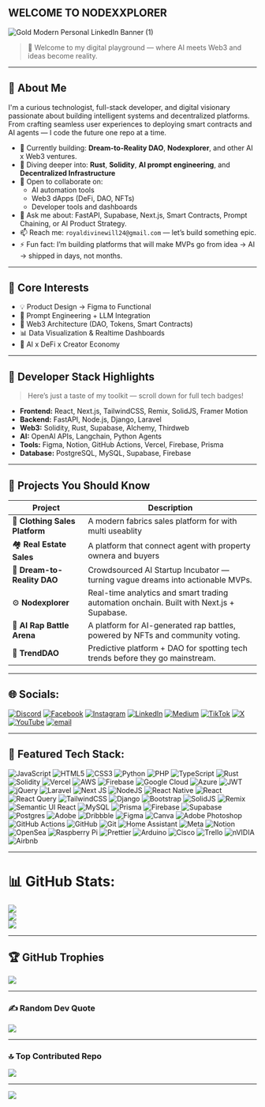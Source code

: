 ## WELCOME TO NODEXXPLORER


<!-- **nodexxplorer/nodexxplorer** is a ✨ _special_ ✨ repository because its `README.md` (this file) appears on your GitHub profile.

Here are some ideas to get you started:

- 🔭 I’m currently working on ...
- 🌱 I’m currently learning ...
- 👯 I’m looking to collaborate on ...
- 🤔 I’m looking for help with ...
- 💬 Ask me about ...
- 📫 How to reach me: ...
- 😄 Pronouns: ...
- ⚡ Fun fact: ...


## 🌐 Socials:
[![Discord](https://img.shields.io/badge/Discord-%237289DA.svg?logo=discord&logoColor=white)](https://discord.gg/https://discord.gg/Cx2UdVn6) [![Facebook](https://img.shields.io/badge/Facebook-%231877F2.svg?logo=Facebook&logoColor=white)](https://facebook.com/nodexxplorer) [![Instagram](https://img.shields.io/badge/Instagram-%23E4405F.svg?logo=Instagram&logoColor=white)](https://instagram.com/nodexxplorer) [![LinkedIn](https://img.shields.io/badge/LinkedIn-%230077B5.svg?logo=linkedin&logoColor=white)](https://linkedin.com/in/fortune-divinewill) [![Medium](https://img.shields.io/badge/Medium-12100E?logo=medium&logoColor=white)](https://medium.com/@nodexxplorer) [![TikTok](https://img.shields.io/badge/TikTok-%23000000.svg?logo=TikTok&logoColor=white)](https://tiktok.com/@nodexxplorer) [![X](https://img.shields.io/badge/X-black.svg?logo=X&logoColor=white)](https://x.com/nodexxplorer) [![YouTube](https://img.shields.io/badge/YouTube-%23FF0000.svg?logo=YouTube&logoColor=white)](https://youtube.com/@nodexxplorer) [![email](https://img.shields.io/badge/Email-D14836?logo=gmail&logoColor=white)](mailto:royaldivinewill24@gmail.com) 

# 💻 Tech Stack:
![JavaScript](https://img.shields.io/badge/javascript-%23323330.svg?style=for-the-badge&logo=javascript&logoColor=%23F7DF1E) ![HTML5](https://img.shields.io/badge/html5-%23E34F26.svg?style=for-the-badge&logo=html5&logoColor=white) ![CSS3](https://img.shields.io/badge/css3-%231572B6.svg?style=for-the-badge&logo=css3&logoColor=white) ![Python](https://img.shields.io/badge/python-3670A0?style=for-the-badge&logo=python&logoColor=ffdd54) ![PHP](https://img.shields.io/badge/php-%23777BB4.svg?style=for-the-badge&logo=php&logoColor=white) ![TypeScript](https://img.shields.io/badge/typescript-%23007ACC.svg?style=for-the-badge&logo=typescript&logoColor=white) ![Rust](https://img.shields.io/badge/rust-%23000000.svg?style=for-the-badge&logo=rust&logoColor=white) ![Solidity](https://img.shields.io/badge/Solidity-%23363636.svg?style=for-the-badge&logo=solidity&logoColor=white) ![Vercel](https://img.shields.io/badge/vercel-%23000000.svg?style=for-the-badge&logo=vercel&logoColor=white) ![AWS](https://img.shields.io/badge/AWS-%23FF9900.svg?style=for-the-badge&logo=amazon-aws&logoColor=white) ![Firebase](https://img.shields.io/badge/firebase-%23039BE5.svg?style=for-the-badge&logo=firebase) ![Google Cloud](https://img.shields.io/badge/GoogleCloud-%234285F4.svg?style=for-the-badge&logo=google-cloud&logoColor=white) ![Azure](https://img.shields.io/badge/azure-%230072C6.svg?style=for-the-badge&logo=microsoftazure&logoColor=white) ![JWT](https://img.shields.io/badge/JWT-black?style=for-the-badge&logo=JSON%20web%20tokens) ![jQuery](https://img.shields.io/badge/jquery-%230769AD.svg?style=for-the-badge&logo=jquery&logoColor=white) ![Laravel](https://img.shields.io/badge/laravel-%23FF2D20.svg?style=for-the-badge&logo=laravel&logoColor=white) ![Next JS](https://img.shields.io/badge/Next-black?style=for-the-badge&logo=next.js&logoColor=white) ![NodeJS](https://img.shields.io/badge/node.js-6DA55F?style=for-the-badge&logo=node.js&logoColor=white) ![React Native](https://img.shields.io/badge/react_native-%2320232a.svg?style=for-the-badge&logo=react&logoColor=%2361DAFB) ![React](https://img.shields.io/badge/react-%2320232a.svg?style=for-the-badge&logo=react&logoColor=%2361DAFB) ![React Query](https://img.shields.io/badge/-React%20Query-FF4154?style=for-the-badge&logo=react%20query&logoColor=white) ![TailwindCSS](https://img.shields.io/badge/tailwindcss-%2338B2AC.svg?style=for-the-badge&logo=tailwind-css&logoColor=white) ![Django](https://img.shields.io/badge/django-%23092E20.svg?style=for-the-badge&logo=django&logoColor=white) ![Bootstrap](https://img.shields.io/badge/bootstrap-%238511FA.svg?style=for-the-badge&logo=bootstrap&logoColor=white) ![SolidJS](https://img.shields.io/badge/SolidJS-2c4f7c?style=for-the-badge&logo=solid&logoColor=c8c9cb) ![Remix](https://img.shields.io/badge/remix-%23000.svg?style=for-the-badge&logo=remix&logoColor=white) ![Semantic UI React](https://img.shields.io/badge/Semantic%20UI%20React-%2335BDB2.svg?style=for-the-badge&logo=SemanticUIReact&logoColor=white) ![MySQL](https://img.shields.io/badge/mysql-4479A1.svg?style=for-the-badge&logo=mysql&logoColor=white) ![Prisma](https://img.shields.io/badge/Prisma-3982CE?style=for-the-badge&logo=Prisma&logoColor=white) ![Firebase](https://img.shields.io/badge/firebase-a08021?style=for-the-badge&logo=firebase&logoColor=ffcd34) ![Supabase](https://img.shields.io/badge/Supabase-3ECF8E?style=for-the-badge&logo=supabase&logoColor=white) ![Postgres](https://img.shields.io/badge/postgres-%23316192.svg?style=for-the-badge&logo=postgresql&logoColor=white) ![Adobe](https://img.shields.io/badge/adobe-%23FF0000.svg?style=for-the-badge&logo=adobe&logoColor=white) ![Dribbble](https://img.shields.io/badge/Dribbble-EA4C89?style=for-the-badge&logo=dribbble&logoColor=white) ![Figma](https://img.shields.io/badge/figma-%23F24E1E.svg?style=for-the-badge&logo=figma&logoColor=white) ![Canva](https://img.shields.io/badge/Canva-%2300C4CC.svg?style=for-the-badge&logo=Canva&logoColor=white) ![Adobe Photoshop](https://img.shields.io/badge/adobe%20photoshop-%2331A8FF.svg?style=for-the-badge&logo=adobe%20photoshop&logoColor=white) ![GitHub Actions](https://img.shields.io/badge/github%20actions-%232671E5.svg?style=for-the-badge&logo=githubactions&logoColor=white) ![GitHub](https://img.shields.io/badge/github-%23121011.svg?style=for-the-badge&logo=github&logoColor=white) ![Git](https://img.shields.io/badge/git-%23F05033.svg?style=for-the-badge&logo=git&logoColor=white) ![Home Assistant](https://img.shields.io/badge/home%20assistant-%2341BDF5.svg?style=for-the-badge&logo=home-assistant&logoColor=white) ![Meta](https://img.shields.io/badge/Meta-%230467DF.svg?style=for-the-badge&logo=Meta&logoColor=white) ![Notion](https://img.shields.io/badge/Notion-%23000000.svg?style=for-the-badge&logo=notion&logoColor=white) ![OpenSea](https://img.shields.io/badge/OpenSea-%232081E2.svg?style=for-the-badge&logo=opensea&logoColor=white) ![Raspberry Pi](https://img.shields.io/badge/-Raspberry_Pi-C51A4A?style=for-the-badge&logo=Raspberry-Pi) ![Prettier](https://img.shields.io/badge/prettier-%23F7B93E.svg?style=for-the-badge&logo=prettier&logoColor=black) ![Arduino](https://img.shields.io/badge/-Arduino-00979D?style=for-the-badge&logo=Arduino&logoColor=white) ![Cisco](https://img.shields.io/badge/cisco-%23049fd9.svg?style=for-the-badge&logo=cisco&logoColor=black) ![Trello](https://img.shields.io/badge/Trello-%23026AA7.svg?style=for-the-badge&logo=Trello&logoColor=white) ![nVIDIA](https://img.shields.io/badge/nVIDIA-%2376B900.svg?style=for-the-badge&logo=nVIDIA&logoColor=white) ![Airbnb](https://img.shields.io/badge/Airbnb-%23ff5a5f.svg?style=for-the-badge&logo=Airbnb&logoColor=white)
# 📊 GitHub Stats:
![](https://github-readme-stats.vercel.app/api?username=nodexxplorer&theme=github_dark&hide_border=false&include_all_commits=true&count_private=false)<br/>
![](https://nirzak-streak-stats.vercel.app/?user=nodexxplorer&theme=github_dark&hide_border=false)<br/>
![](https://github-readme-stats.vercel.app/api/top-langs/?username=nodexxplorer&theme=github_dark&hide_border=false&include_all_commits=true&count_private=false&layout=compact)

## 🏆 GitHub Trophies
![](https://github-profile-trophy.vercel.app/?username=nodexxplorer&theme=radical&no-frame=false&no-bg=true&margin-w=4)

### ✍️ Random Dev Quote
![](https://quotes-github-readme.vercel.app/api?type=horizontal&theme=radical)

### 🔝 Top Contributed Repo
![](https://github-contributor-stats.vercel.app/api?username=nodexxplorer&limit=5&theme=dark&combine_all_yearly_contributions=true)

---
[![](https://visitcount.itsvg.in/api?id=nodexxplorer&icon=0&color=1)](https://visitcount.itsvg.in) -->

<!-- Proudly created with GPRM ( https://gprm.itsvg.in ) -->


![Gold Modern Personal LinkedIn Banner (1)](https://github.com/user-attachments/assets/a9778949-1fbe-4eb9-aee7-777f3e698d66)




> 👋 Welcome to my digital playground — where AI meets Web3 and ideas become reality.

---

## 🚀 About Me
I'm a curious technologist, full-stack developer, and digital visionary passionate about building intelligent systems and decentralized platforms. From crafting seamless user experiences to deploying smart contracts and AI agents — I code the future one repo at a time.

- 🔭 Currently building: **Dream-to-Reality DAO**, **Nodexplorer**, and other AI x Web3 ventures.
- 🌱 Diving deeper into: **Rust**, **Solidity**, **AI prompt engineering**, and **Decentralized Infrastructure**
- 👯 Open to collaborate on: 
  - AI automation tools  
  - Web3 dApps (DeFi, DAO, NFTs)  
  - Developer tools and dashboards
- 🤖 Ask me about: FastAPI, Supabase, Next.js, Smart Contracts, Prompt Chaining, or AI Product Strategy.
- 📫 Reach me: `royaldivinewill24@gmail.com` — let’s build something epic.
- ⚡ Fun fact: I’m building platforms that will make MVPs go from idea → AI → shipped in days, not months.

---

## 🧠 Core Interests
- 💡 Product Design → Figma to Functional
- 🧠 Prompt Engineering + LLM Integration
- 💼 Web3 Architecture (DAO, Tokens, Smart Contracts)
- 📊 Data Visualization & Realtime Dashboards
- 🧬 AI x DeFi x Creator Economy

---

## 🧰 Developer Stack Highlights
> Here’s just a taste of my toolkit — scroll down for full tech badges!

- **Frontend:** React, Next.js, TailwindCSS, Remix, SolidJS, Framer Motion  
- **Backend:** FastAPI, Node.js, Django, Laravel  
- **Web3:** Solidity, Rust, Supabase, Alchemy, Thirdweb  
- **AI:** OpenAI APIs, Langchain, Python Agents  
- **Tools:** Figma, Notion, GitHub Actions, Vercel, Firebase, Prisma  
- **Database:** PostgreSQL, MySQL, Supabase, Firebase

---

## 🔗 Projects You Should Know
| Project | Description |
|--------|-------------|
| 👕 **Clothing Sales Platform** |  A modern fabrics sales platform for with multi useablity| https://github.com/nodexxplorer/oldwyn
| 🏘️ **Real Estate Sales** | A platform that connect agent with property ownera and buyers | https://github.com/nodexxplorer/real-estate
| 🧠 **Dream-to-Reality DAO** | Crowdsourced AI Startup Incubator — turning vague dreams into actionable MVPs. |
| ⚙️ **Nodexplorer** | Real-time analytics and smart trading automation onchain. Built with Next.js + Supabase. |
| 🎤 **AI Rap Battle Arena** | A platform for AI-generated rap battles, powered by NFTs and community voting. |
| 🔮 **TrendDAO** | Predictive platform + DAO for spotting tech trends before they go mainstream. |

---

## 🌐 Socials:
<!-- No edits made here as requested -->
[![Discord](https://img.shields.io/badge/Discord-%237289DA.svg?logo=discord&logoColor=white)](https://discord.gg/https://discord.gg/Cx2UdVn6) [![Facebook](https://img.shields.io/badge/Facebook-%231877F2.svg?logo=Facebook&logoColor=white)](https://facebook.com/nodexxplorer) [![Instagram](https://img.shields.io/badge/Instagram-%23E4405F.svg?logo=Instagram&logoColor=white)](https://instagram.com/nodexxplorer) [![LinkedIn](https://img.shields.io/badge/LinkedIn-%230077B5.svg?logo=linkedin&logoColor=white)](https://linkedin.com/in/fortune-divinewill) [![Medium](https://img.shields.io/badge/Medium-12100E?logo=medium&logoColor=white)](https://medium.com/@nodexxplorer) [![TikTok](https://img.shields.io/badge/TikTok-%23000000.svg?logo=TikTok&logoColor=white)](https://tiktok.com/@nodexxplorer) [![X](https://img.shields.io/badge/X-black.svg?logo=X&logoColor=white)](https://x.com/nodexxplorer) [![YouTube](https://img.shields.io/badge/YouTube-%23FF0000.svg?logo=YouTube&logoColor=white)](https://youtube.com/@nodexxplorer) [![email](https://img.shields.io/badge/Email-D14836?logo=gmail&logoColor=white)](mailto:royaldivinewill24@gmail.com) 

---

## 🧪 Featured Tech Stack:
![JavaScript](https://img.shields.io/badge/javascript-%23323330.svg?style=for-the-badge&logo=javascript&logoColor=%23F7DF1E) ![HTML5](https://img.shields.io/badge/html5-%23E34F26.svg?style=for-the-badge&logo=html5&logoColor=white) ![CSS3](https://img.shields.io/badge/css3-%231572B6.svg?style=for-the-badge&logo=css3&logoColor=white) ![Python](https://img.shields.io/badge/python-3670A0?style=for-the-badge&logo=python&logoColor=ffdd54) ![PHP](https://img.shields.io/badge/php-%23777BB4.svg?style=for-the-badge&logo=php&logoColor=white) ![TypeScript](https://img.shields.io/badge/typescript-%23007ACC.svg?style=for-the-badge&logo=typescript&logoColor=white) ![Rust](https://img.shields.io/badge/rust-%23000000.svg?style=for-the-badge&logo=rust&logoColor=white) ![Solidity](https://img.shields.io/badge/Solidity-%23363636.svg?style=for-the-badge&logo=solidity&logoColor=white) ![Vercel](https://img.shields.io/badge/vercel-%23000000.svg?style=for-the-badge&logo=vercel&logoColor=white) ![AWS](https://img.shields.io/badge/AWS-%23FF9900.svg?style=for-the-badge&logo=amazon-aws&logoColor=white) ![Firebase](https://img.shields.io/badge/firebase-%23039BE5.svg?style=for-the-badge&logo=firebase) ![Google Cloud](https://img.shields.io/badge/GoogleCloud-%234285F4.svg?style=for-the-badge&logo=google-cloud&logoColor=white) ![Azure](https://img.shields.io/badge/azure-%230072C6.svg?style=for-the-badge&logo=microsoftazure&logoColor=white) ![JWT](https://img.shields.io/badge/JWT-black?style=for-the-badge&logo=JSON%20web%20tokens) ![jQuery](https://img.shields.io/badge/jquery-%230769AD.svg?style=for-the-badge&logo=jquery&logoColor=white) ![Laravel](https://img.shields.io/badge/laravel-%23FF2D20.svg?style=for-the-badge&logo=laravel&logoColor=white) ![Next JS](https://img.shields.io/badge/Next-black?style=for-the-badge&logo=next.js&logoColor=white) ![NodeJS](https://img.shields.io/badge/node.js-6DA55F?style=for-the-badge&logo=node.js&logoColor=white) ![React Native](https://img.shields.io/badge/react_native-%2320232a.svg?style=for-the-badge&logo=react&logoColor=%2361DAFB) ![React](https://img.shields.io/badge/react-%2320232a.svg?style=for-the-badge&logo=react&logoColor=%2361DAFB) ![React Query](https://img.shields.io/badge/-React%20Query-FF4154?style=for-the-badge&logo=react%20query&logoColor=white) ![TailwindCSS](https://img.shields.io/badge/tailwindcss-%2338B2AC.svg?style=for-the-badge&logo=tailwind-css&logoColor=white) ![Django](https://img.shields.io/badge/django-%23092E20.svg?style=for-the-badge&logo=django&logoColor=white) ![Bootstrap](https://img.shields.io/badge/bootstrap-%238511FA.svg?style=for-the-badge&logo=bootstrap&logoColor=white) ![SolidJS](https://img.shields.io/badge/SolidJS-2c4f7c?style=for-the-badge&logo=solid&logoColor=c8c9cb) ![Remix](https://img.shields.io/badge/remix-%23000.svg?style=for-the-badge&logo=remix&logoColor=white) ![Semantic UI React](https://img.shields.io/badge/Semantic%20UI%20React-%2335BDB2.svg?style=for-the-badge&logo=SemanticUIReact&logoColor=white) ![MySQL](https://img.shields.io/badge/mysql-4479A1.svg?style=for-the-badge&logo=mysql&logoColor=white) ![Prisma](https://img.shields.io/badge/Prisma-3982CE?style=for-the-badge&logo=Prisma&logoColor=white) ![Firebase](https://img.shields.io/badge/firebase-a08021?style=for-the-badge&logo=firebase&logoColor=ffcd34) ![Supabase](https://img.shields.io/badge/Supabase-3ECF8E?style=for-the-badge&logo=supabase&logoColor=white) ![Postgres](https://img.shields.io/badge/postgres-%23316192.svg?style=for-the-badge&logo=postgresql&logoColor=white) ![Adobe](https://img.shields.io/badge/adobe-%23FF0000.svg?style=for-the-badge&logo=adobe&logoColor=white) ![Dribbble](https://img.shields.io/badge/Dribbble-EA4C89?style=for-the-badge&logo=dribbble&logoColor=white) ![Figma](https://img.shields.io/badge/figma-%23F24E1E.svg?style=for-the-badge&logo=figma&logoColor=white) ![Canva](https://img.shields.io/badge/Canva-%2300C4CC.svg?style=for-the-badge&logo=Canva&logoColor=white) ![Adobe Photoshop](https://img.shields.io/badge/adobe%20photoshop-%2331A8FF.svg?style=for-the-badge&logo=adobe%20photoshop&logoColor=white) ![GitHub Actions](https://img.shields.io/badge/github%20actions-%232671E5.svg?style=for-the-badge&logo=githubactions&logoColor=white) ![GitHub](https://img.shields.io/badge/github-%23121011.svg?style=for-the-badge&logo=github&logoColor=white) ![Git](https://img.shields.io/badge/git-%23F05033.svg?style=for-the-badge&logo=git&logoColor=white) ![Home Assistant](https://img.shields.io/badge/home%20assistant-%2341BDF5.svg?style=for-the-badge&logo=home-assistant&logoColor=white) ![Meta](https://img.shields.io/badge/Meta-%230467DF.svg?style=for-the-badge&logo=Meta&logoColor=white) ![Notion](https://img.shields.io/badge/Notion-%23000000.svg?style=for-the-badge&logo=notion&logoColor=white) ![OpenSea](https://img.shields.io/badge/OpenSea-%232081E2.svg?style=for-the-badge&logo=opensea&logoColor=white) ![Raspberry Pi](https://img.shields.io/badge/-Raspberry_Pi-C51A4A?style=for-the-badge&logo=Raspberry-Pi) ![Prettier](https://img.shields.io/badge/prettier-%23F7B93E.svg?style=for-the-badge&logo=prettier&logoColor=black) ![Arduino](https://img.shields.io/badge/-Arduino-00979D?style=for-the-badge&logo=Arduino&logoColor=white) ![Cisco](https://img.shields.io/badge/cisco-%23049fd9.svg?style=for-the-badge&logo=cisco&logoColor=black) ![Trello](https://img.shields.io/badge/Trello-%23026AA7.svg?style=for-the-badge&logo=Trello&logoColor=white) ![nVIDIA](https://img.shields.io/badge/nVIDIA-%2376B900.svg?style=for-the-badge&logo=nVIDIA&logoColor=white) ![Airbnb](https://img.shields.io/badge/Airbnb-%23ff5a5f.svg?style=for-the-badge&logo=Airbnb&logoColor=white)

---

# 📊 GitHub Stats:
![](https://github-readme-stats.vercel.app/api?username=nodexxplorer&theme=github_dark&hide_border=false&include_all_commits=true&count_private=false)<br/>
![](https://nirzak-streak-stats.vercel.app/?user=nodexxplorer&theme=github_dark&hide_border=false)<br/>
![](https://github-readme-stats.vercel.app/api/top-langs/?username=nodexxplorer&theme=github_dark&hide_border=false&include_all_commits=true&count_private=false&layout=compact)


---

## 🏆 GitHub Trophies
![](https://github-profile-trophy.vercel.app/?username=nodexxplorer&theme=radical&no-frame=false&no-bg=true&margin-w=4)

---

### ✍️ Random Dev Quote
![](https://quotes-github-readme.vercel.app/api?type=horizontal&theme=radical)

---

### 🔝 Top Contributed Repo
![](https://github-contributor-stats.vercel.app/api?username=nodexxplorer&limit=5&theme=dark&combine_all_yearly_contributions=true)

---

[![](https://visitcount.itsvg.in/api?id=nodexxplorer&icon=0&color=1)](https://visitcount.itsvg.in)



